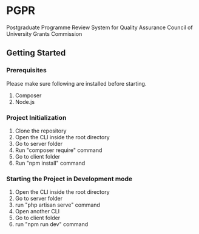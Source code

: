 # PGPR
Postgraduate Programme Review System for Quality Assurance Council of University Grants Commission

## Getting Started

### Prerequisites

Please make sure following are installed before starting.

1. Composer 
2. Node.js

### Project Initialization

1. Clone the repository
2. Open the CLI inside the root directory
3. Go to server folder
4. Run "composer require" command 
5. Go to client folder
6. Run "npm install" command 

### Starting the Project in Development mode

1. Open the CLI inside the root directory
2. Go to server folder
3. run "php artisan serve" command
4. Open another CLI
5. Go to client folder
6. run "npm run dev" command
